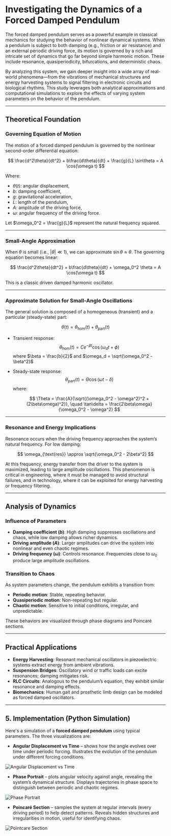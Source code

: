 # Investigating the Dynamics of a Forced Damped Pendulum

The forced damped pendulum serves as a powerful example in classical mechanics for studying the behavior of nonlinear dynamical systems. When a pendulum is subject to both damping (e.g., friction or air resistance) and an external periodic driving force, its motion is governed by a rich and intricate set of dynamics that go far beyond simple harmonic motion. These include resonance, quasiperiodicity, bifurcations, and deterministic chaos.

By analyzing this system, we gain deeper insight into a wide array of real-world phenomena—from the vibrations of mechanical structures and energy harvesting systems to signal filtering in electronic circuits and biological rhythms. This study leverages both analytical approximations and computational simulations to explore the effects of varying system parameters on the behavior of the pendulum.

---

## Theoretical Foundation

### Governing Equation of Motion

The motion of a forced damped pendulum is governed by the nonlinear second-order differential equation:

$$
\frac{d^2\theta}{dt^2} + b\frac{d\theta}{dt} + \frac{g}{L} \sin\theta = A \cos(\omega t)
$$

Where:
- $\theta(t)$: angular displacement,
- $b$: damping coefficient,
- $g$: gravitational acceleration,
- $L$: length of the pendulum,
- $A$: amplitude of the driving force,
- $\omega$: angular frequency of the driving force.

Let $\omega_0^2 = \frac{g}{L}$ represent the natural frequency squared.

---

### Small-Angle Approximation

When $\theta$ is small (i.e., $|\theta| \ll 1$), we can approximate $\sin\theta \approx \theta$. The governing equation becomes linear:

$$
\frac{d^2\theta}{dt^2} + b\frac{d\theta}{dt} + \omega_0^2 \theta = A \cos(\omega t)
$$

This is a classic driven damped harmonic oscillator.

---

### Approximate Solution for Small-Angle Oscillations

The general solution is composed of a homogeneous (transient) and a particular (steady-state) part:

$$
\theta(t) = \theta_{\text{hom}}(t) + \theta_{\text{part}}(t)
$$

- Transient response:
  $$
  \theta_{\text{hom}}(t) = C e^{-\beta t} \cos(\omega_d t + \phi)
  $$
  where $\beta = \frac{b}{2}$ and $\omega_d = \sqrt{\omega_0^2 - \beta^2}$

- Steady-state response:
  $$
  \theta_{\text{part}}(t) = \Theta \cos(\omega t - \delta)
  $$
  where:

  $$
  \Theta = \frac{A}{\sqrt{(\omega_0^2 - \omega^2)^2 + (2\beta\omega)^2}}, \quad \tan\delta = \frac{2\beta\omega}{\omega_0^2 - \omega^2}
  $$

---

### Resonance and Energy Implications

Resonance occurs when the driving frequency approaches the system’s natural frequency. For low damping:

$$
\omega_{\text{res}} \approx \sqrt{\omega_0^2 - 2\beta^2}
$$

At this frequency, energy transfer from the driver to the system is maximized, leading to large amplitude oscillations. This phenomenon is critical in engineering, where it must be managed to avoid structural failures, and in technology, where it can be exploited for energy harvesting or frequency filtering.

---

## Analysis of Dynamics

### Influence of Parameters

- **Damping coefficient ($b$)**: High damping suppresses oscillations and chaos, while low damping allows richer dynamics.
- **Driving amplitude ($A$)**: Larger amplitudes can drive the system into nonlinear and even chaotic regimes.
- **Driving frequency ($\omega$)**: Controls resonance. Frequencies close to $\omega_0$ produce large amplitude oscillations.

### Transition to Chaos

As system parameters change, the pendulum exhibits a transition from:

- **Periodic motion**: Stable, repeating behavior.
- **Quasiperiodic motion**: Non-repeating but regular.
- **Chaotic motion**: Sensitive to initial conditions, irregular, and unpredictable.

These behaviors are visualized through phase diagrams and Poincaré sections.

---

## Practical Applications

- **Energy Harvesting**: Resonant mechanical oscillators in piezoelectric systems extract energy from ambient vibrations.
- **Suspension Bridges**: Oscillatory wind or traffic loads can excite resonances; damping mitigates risk.
- **RLC Circuits**: Analogous to the pendulum’s equation, they exhibit similar resonance and damping effects.
- **Biomechanics**: Human gait and prosthetic limb design can be modeled as forced damped oscillators.

---

## 5. Implementation (Python Simulation)

Here's a simulation of a **forced damped pendulum** using typical parameters. The three visualizations are:

- **Angular Displacement vs Time** – shows how the angle evolves over time under periodic forcing. Illustrates the evolution of the pendulum under different forcing conditions.

![Angular Displacement vs Time](https://github.com/user-attachments/assets/9656903e-4efc-40ed-bce1-bd12f6ddf635)

- **Phase Portrait** – plots angular velocity against angle, revealing the system’s dynamical structure. Displays trajectories in phase space to distinguish between periodic and chaotic regimes.

![Phase Portrait](https://github.com/user-attachments/assets/d625c998-beb5-4f6a-8a96-75ebc0f3d868)

- **Poincaré Section** – samples the system at regular intervals (every driving period) to help detect patterns. Reveals hidden structures and irregularities in motion, useful for identifying chaos.

![Pointcare Section](https://github.com/user-attachments/assets/f07f77d2-ef0a-49f8-ad22-312724e54a51)
